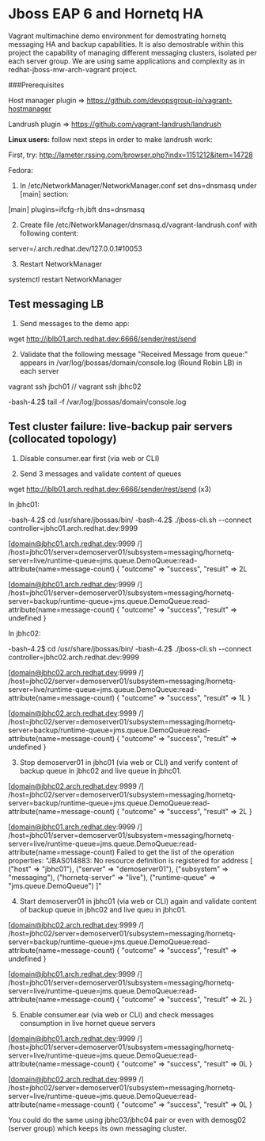 # Jboss EAP 6 and Hornetq HA

Vagrant multimachine demo environment for demostrating hornetq messaging HA and backup capabilities. It is also demostrable within this project the capability of managing different messaging clusters, isolated per each server group.
We are using same applications and complexity as in redhat-jboss-mw-arch-vagrant project.

###Prerequisites

Host manager plugin => https://github.com/devopsgroup-io/vagrant-hostmanager

Landrush plugin => https://github.com/vagrant-landrush/landrush

**Linux users:** follow next steps in order to make landrush work:

First, try: http://lameter.rssing.com/browser.php?indx=1151212&item=14728

Fedora:

1. In /etc/NetworkManager/NetworkManager.conf set dns=dnsmasq under [main] section:

  [main]
  plugins=ifcfg-rh,ibft
  dns=dnsmasq

2. Create file /etc/NetworkManager/dnsmasq.d/vagrant-landrush.conf with following content:

  server=/.arch.redhat.dev/127.0.0.1#10053

3. Restart NetworkManager 

  systemctl restart NetworkManager

## Test messaging LB

1. Send messages to the demo app:

  wget http://jblb01.arch.redhat.dev:6666/sender/rest/send

2. Validate that the following message "Received Message from queue:" appears in /var/log/jbossas/domain/console.log (Round Robin LB) in each server

  vagrant ssh jbch01 // vagrant ssh jbhc02

  -bash-4.2$ tail -f /var/log/jbossas/domain/console.log


## Test cluster failure: live-backup pair servers (collocated topology)

1. Disable consumer.ear first (via web or CLI)

2. Send 3 messages and validate content of queues

  wget http://jblb01.arch.redhat.dev:6666/sender/rest/send (x3)

  In jbhc01:

  -bash-4.2$ cd /usr/share/jbossas/bin/
  -bash-4.2$ ./jboss-cli.sh --connect controller=jbhc01.arch.redhat.dev:9999

  [domain@jbhc01.arch.redhat.dev:9999 /] /host=jbhc01/server=demoserver01/subsystem=messaging/hornetq-server=live/runtime-queue=jms.queue.DemoQueue:read-attribute(name=message-count)
  {
      "outcome" => "success",
      "result" => 2L
  
  [domain@jbhc01.arch.redhat.dev:9999 /] /host=jbhc01/server=demoserver01/subsystem=messaging/hornetq-server=backup/runtime-queue=jms.queue.DemoQueue:read-attribute(name=message-count)
  {
      "outcome" => "success",
      "result" => undefined
  }
  
  In jbhc02:

  -bash-4.2$ cd /usr/share/jbossas/bin/
  -bash-4.2$ ./jboss-cli.sh --connect controller=jbhc02.arch.redhat.dev:9999
  
  [domain@jbhc02.arch.redhat.dev:9999 /] /host=jbhc02/server=demoserver01/subsystem=messaging/hornetq-server=live/runtime-queue=jms.queue.DemoQueue:read-attribute(name=message-count)
  {
      "outcome" => "success",
      "result" => 1L
  }

  [domain@jbhc02.arch.redhat.dev:9999 /] /host=jbhc02/server=demoserver01/subsystem=messaging/hornetq-server=backup/runtime-queue=jms.queue.DemoQueue:read-attribute(name=message-count)
  {
      "outcome" => "success",
      "result" => undefined
  }

3. Stop demoserver01 in jbhc01 (via web or CLI) and verify content of backup queue in jbhc02 and live queue in jbhc01.

  [domain@jbhc02.arch.redhat.dev:9999 /] /host=jbhc02/server=demoserver01/subsystem=messaging/hornetq-server=backup/runtime-queue=jms.queue.DemoQueue:read-attribute(name=message-count)
  {
      "outcome" => "success",
      "result" => 2L
  }
  
  [domain@jbhc01.arch.redhat.dev:9999 /] /host=jbhc01/server=demoserver01/subsystem=messaging/hornetq-server=live/runtime-queue=jms.queue.DemoQueue:read-attribute(name=message-count)
  Failed to get the list of the operation properties: "JBAS014883: No resource definition is registered for address [
      ("host" => "jbhc01"),
      ("server" => "demoserver01"),
      ("subsystem" => "messaging"),
      ("hornetq-server" => "live"),
      ("runtime-queue" => "jms.queue.DemoQueue")
  ]"

4. Start demoserver01 in jbhc01 (via web or CLI) again and validate content of backup queue in jbhc02 and live queu in jbhc01.

  [domain@jbhc02.arch.redhat.dev:9999 /] /host=jbhc02/server=demoserver01/subsystem=messaging/hornetq-server=backup/runtime-queue=jms.queue.DemoQueue:read-attribute(name=message-count)
  {
      "outcome" => "success",
      "result" => undefined
  }
  
  [domain@jbhc01.arch.redhat.dev:9999 /] /host=jbhc01/server=demoserver01/subsystem=messaging/hornetq-server=live/runtime-queue=jms.queue.DemoQueue:read-attribute(name=message-count)
  {
      "outcome" => "success",
      "result" => 2L
  }

5. Enable consumer.ear  (via web or CLI) and check messages consumption in live hornet queue servers

  [domain@jbhc01.arch.redhat.dev:9999 /] /host=jbhc01/server=demoserver01/subsystem=messaging/hornetq-server=live/runtime-queue=jms.queue.DemoQueue:read-attribute(name=message-count)
  {
      "outcome" => "success",
      "result" => 0L
  }
  
  [domain@jbhc02.arch.redhat.dev:9999 /] /host=jbhc02/server=demoserver01/subsystem=messaging/hornetq-server=live/runtime-queue=jms.queue.DemoQueue:read-attribute(name=message-count)
  {
      "outcome" => "success",
      "result" => 0L
  }

You could do the same using jbhc03/jbhc04 pair or even with demosg02 (server group) which keeps its own messaging cluster.


